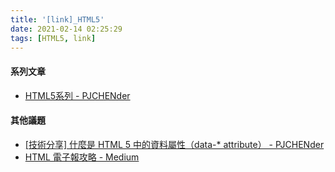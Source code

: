 ```yaml
---
title: '[link]_HTML5'
date: 2021-02-14 02:25:29
tags: [HTML5, link]
---
```


#### 系列文章
  - [HTML5系列 - PJCHENder](https://pjchender.blogspot.com/search/label/HTML)

<!-- more -->

#### 其他議題
  - [[技術分享] 什麼是 HTML 5 中的資料屬性（data-* attribute） - PJCHENder](https://pjchender.blogspot.com/2017/01/html-5-data-attribute.html?m=1)
  - [HTML 電子報攻略 - Medium](https://medium.com/@papashong1111/html-%E9%9B%BB%E5%AD%90%E5%A0%B1%E6%94%BB%E7%95%A5-7fe3a4fcffd2)